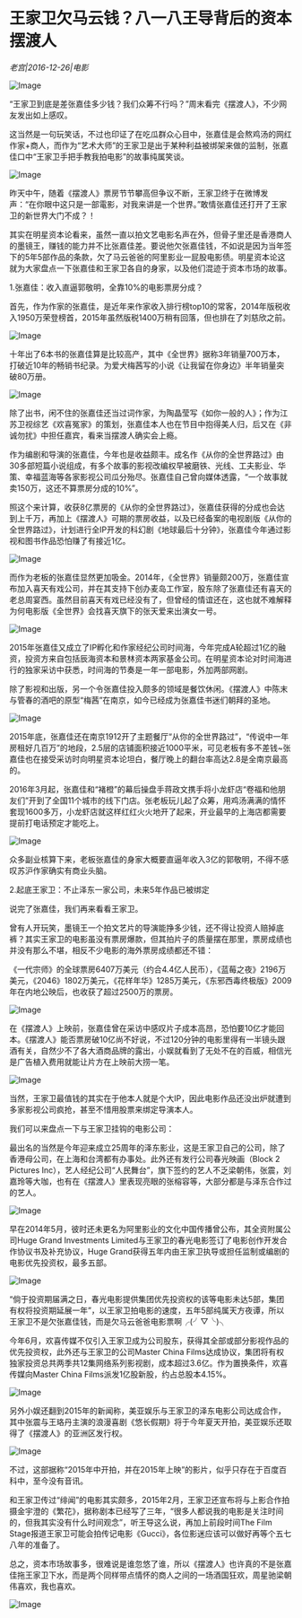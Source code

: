 # 王家卫欠马云钱？八一八王导背后的资本摆渡人

*老宫|2016-12-26|电影*

![Image](http://static.ylzbl.com/uploads/ueditor/php/upload/image/20170830/1504081515721311.jpeg)

“王家卫到底是差张嘉佳多少钱？我们众筹不行吗？”周末看完《摆渡人》，不少网友发出如上感叹。

这当然是一句玩笑话，不过也印证了在吃瓜群众心目中，张嘉佳是会熬鸡汤的网红作家+商人，而作为“艺术大师”的王家卫是出于某种利益被绑架来做的监制，张嘉佳口中“王家卫手把手教我拍电影”的故事纯属笑谈。

![Image](http://p3.pstatp.com/large/37e30000f48fa871307a)

昨天中午，随着《摆渡人》票房节节攀高但争议不断，王家卫终于在微博发声：“在你眼中这只是一部電影，对我来讲是一个世界。”敢情张嘉佳还打开了王家卫的新世界大门不成？！

其实在明星资本论看来，虽然一直以拍文艺电影名声在外，但骨子里还是香港商人的墨镜王，赚钱的能力并不比张嘉佳差。要说他欠张嘉佳钱，不如说是因为当年签下的5年5部作品的条款，欠了马云爸爸的阿里影业一屁股电影债。明星资本论这就为大家盘点一下张嘉佳和王家卫各自的身家，以及他们混迹于资本市场的故事。

1.张嘉佳：收入直逼郭敬明，全靠10%的电影票房分成？

首先，作为作家的张嘉佳，是近年来作家收入排行榜top10的常客，2014年版税收入1950万荣登榜首，2015年虽然版税1400万稍有回落，但也排在了刘慈欣之前。

![Image](http://p9.pstatp.com/large/37e30000f491f0adbb39)

十年出了6本书的张嘉佳算是比较高产，其中《全世界》据称3年销量700万本，打破近10年的畅销书纪录。为爱犬梅茜写的小说《让我留在你身边》半年销量突破80万册。

![Image](http://p3.pstatp.com/large/37e200042ce84fa07b42)

除了出书，闲不住的张嘉佳还当过词作家，为陶晶莹写《如你一般的人》；作为江苏卫视综艺《欢喜冤家》的策划，张嘉佳本人也在节目中抱得美人归，后又在《非诚勿扰》中担任嘉宾，看来当摆渡人确实会上瘾。

作为编剧和导演的张嘉佳，今年也是收益颇丰。成名作《从你的全世界路过》由30多部短篇小说组成，有多个故事的影视改编权早被磨铁、光线、工夫影业、华策、幸福蓝海等各家影视公司瓜分殆尽。张嘉佳自己曾向媒体透露，“一个故事就卖150万，这还不算票房分成的10%”。

照这个来计算，收获8亿票房的《从你的全世界路过》，张嘉佳获得的分成也会达到上千万，再加上《摆渡人》可期的票房收益，以及已经备案的电视剧版《从你的全世界路过》，计划进行全IP开发的科幻剧《地球最后十分钟》，张嘉佳今年通过影视和图书作品恐怕赚了有接近1亿。

![Image](http://p3.pstatp.com/large/37e40000ef40e003f754)

而作为老板的张嘉佳显然更加吸金。2014年，《全世界》销量颇200万，张嘉佳宣布加入喜天有戏公司，并在其支持下创办麦岛工作室，股东除了张嘉佳还有喜天的老总周宴西。虽然目前喜天有戏已经没有了，但曾经的情谊还在，这也就不难解释为何电影版《全世界》会找喜天旗下的张天爱来出演女一号。

![Image](http://p3.pstatp.com/large/37e200042ce92e211ab6)

2015年张嘉佳又成立了IP孵化和作家经纪公司时间海，今年完成A轮超过1亿的融资，投资方来自包括辰海资本和景林资本两家基金公司。在明星资本论对时间海进行的独家采访中获悉，时间海的节奏是一年一部电影，外加两部网剧。

除了影视和出版，另一个令张嘉佳投入颇多的领域是餐饮休闲。《摆渡人》中陈末与管春的酒吧的原型“梅茜”在南京，如今已经成为张嘉佳书迷们朝拜的圣地。

![Image](http://p3.pstatp.com/large/37dd00045700dc7aecd6)

2015年底，张嘉佳还在南京1912开了主题餐厅“从你的全世界路过”，“传说中一年房租好几百万”的地段，2.5层的店铺面积接近1000平米，可见老板有多不差钱~张嘉佳也在接受采访时向明星资本论坦白，餐厅晚上的翻台率高达2.8是全南京最高的。

2016年3月起，张嘉佳和“褚橙”的幕后操盘手蒋政文携手将小龙虾店“卷福和他朋友们”开到了全国11个城市的线下门店。张老板玩儿起了众筹，用鸡汤满满的情怀套现1600多万，小龙虾店就这样红红火火地开了起来，开业最早的上海店都需要提前打电话预定才能吃上。

![Image](http://p1.pstatp.com/large/37dd000456fe1e7a31ad)

众多副业核算下来，老板张嘉佳的身家大概要直逼年收入3亿的郭敬明，不得不感叹苏沪作家确实有商业头脑。

2.起底王家卫：不止泽东一家公司，未来5年作品已被绑定

说完了张嘉佳，我们再来看看王家卫。

曾有人开玩笑，墨镜王一个拍文艺片的导演能挣多少钱，还不得让投资人赔掉底裤？其实王家卫的电影虽没有票房爆款，但其拍片子的质量摆在那里，票房成绩也并没有那么不堪，相反不少电影的海外票房成绩都还不错：

《一代宗师》的全球票房6407万美元（约合4.4亿人民币），《蓝莓之夜》2196万美元，《2046》1802万美元，《花样年华》1285万美元，《东邪西毒终极版》2009年在内地公映后，也收获了超过2500万的票房。

![Image](http://p1.pstatp.com/large/37e40000ef451dac5e78)

在《摆渡人》上映前，张嘉佳曾在采访中感叹片子成本高昂，恐怕要10亿才能回本。《摆渡人》能否票房破10亿尚不好说，不过120分钟的电影里得有一半镜头跟酒有关，自然少不了各大酒商品牌的露出，小娱就看到了无处不在的百威，相信光是广告植入费用就能让片方在上映前大捞一笔。

![Image](http://p3.pstatp.com/large/37e40000ef446f88d6d7)

当然，王家卫最值钱的其实在于他本人就是个大IP，因此电影作品还没出炉就遭到多家影视公司疯抢，甚至不惜用股票来绑定导演本人。

我们可以来盘点一下与王家卫挂钩的电影公司：

最出名的当然是今年迎来成立25周年的泽东影业，这是王家卫自己的公司，除了香港母公司，在上海和台湾都有办事处。此外还有发行公司春光映画（Block 2 Pictures Inc），艺人经纪公司“人民舞台”，旗下签约的艺人不乏梁朝伟，张震，刘嘉玲等大咖，也有在《摆渡人》里表现亮眼的张榕容等，大部分都是与泽东合作过的艺人。

![Image](http://p3.pstatp.com/large/37dd000457010d7adc44)

早在2014年5月，彼时还未更名为阿里影业的文化中国传播曾公布，其全资附属公司Huge Grand Investments Limited与王家卫的春光电影签订了电影创作开发合作协议书及补充协议，Huge Grand获得五年内由王家卫执导或担任监制或编剧的电影优先投资权，最多五部。

![Image](http://p3.pstatp.com/large/37de0000e4d68d404108)

“倘于投资期届满之日，春光电影提供集团优先投资权的该等电影未达5部，集团有权将投资期延展一年”，以王家卫拍电影的速度，五年5部纯属天方夜谭，所以王家卫不是欠张嘉佳钱，而是欠马云爸爸电影票啊╭(╯▽╰)╮

今年6月，欢喜传媒不仅引入王家卫成为公司股东，获得其全部或部分影视作品的优先投资权，此外还与王家卫的公司Master China Films达成协议，集团将有权独家投资总共两季共12集网络系列影视剧，成本超过3.6亿。作为置换条件，欢喜传媒向Master China Films派发1亿股新股，约占总股本4.15%。

![Image](http://p3.pstatp.com/large/37e200042cec9c0f650e)

另外小娱还翻到2015年的新闻称，美亚娱乐与王家卫的泽东电影公司达成合作，其中张震与王珞丹主演的浪漫喜剧《悠长假期》将于今年夏天开拍，美亚娱乐还取得了《摆渡人》的亚洲区发行权。

![Image](http://p3.pstatp.com/large/37dd000457028e0a5e50)

不过，这部据称“2015年中开拍，并在2015年上映”的影片，似乎只存在于百度百科中，至今没有音讯。

和王家卫传过“绯闻”的电影其实颇多，2015年2月，王家卫还宣布将与上影合作拍摄金宇澄的《繁花》，据称剧本已经写了三年，“很多人都说我的电影是关注时间的，但我其实没有什么时间观念”，听王导这么说，再加上前段时间The Film Stage报道王家卫可能会拍传记电影《Gucci》，各位影迷应该可以做好再等个五七八年的准备了。

总之，资本市场故事多，很难说是谁忽悠了谁，所以《摆渡人》也许真的不是张嘉佳拖王家卫下水，而是两个同样带点情怀的商人之间的一场酒国狂欢，周星驰梁朝伟喜欢，我也喜欢。

![Image](http://p3.pstatp.com/large/37e50000e80e61f4a719)

